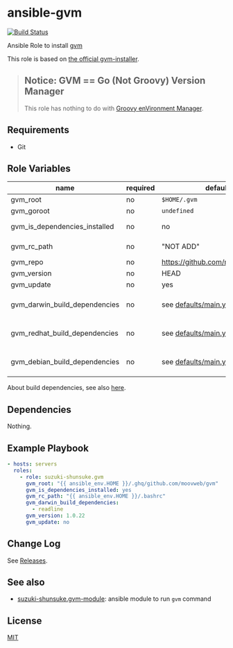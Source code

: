 # ansible-gvm

[![Build Status](https://travis-ci.org/suzuki-shunsuke/ansible-gvm.svg?branch=master)](https://travis-ci.org/suzuki-shunsuke/ansible-gvm)

Ansible Role to install [gvm](https://github.com/moovweb/gvm)

This role is based on [the official gvm-installer](https://github.com/moovweb/gvm/blob/master/binscripts/gvm-installer).

> ## Notice: GVM == Go (Not Groovy) Version Manager
> This role has nothing to do with [Groovy enVironment Manager](http://sdkman.io/).

## Requirements

* Git

## Role Variables

name | required | default | description
--- | --- | --- | ---
gvm_root | no | `$HOME/.gvm` |
gvm_goroot | no | `undefined` |
gvm_is_dependencies_installed | no | no | By default build dependencies are not installed
gvm_rc_path | no | "NOT ADD" | By default configuration is not added
gvm_repo | no | https://github.com/moovweb/gvm |
gvm_version | no | HEAD |
gvm_update | no | yes |
gvm_darwin_build_dependencies | no | see [defaults/main.yml](https://github.com/suzuki-shunsuke/ansible-gvm/blob/master/defaults/main.yml) | If gvm_is_dependencies_installed is "no" this is ignored
gvm_redhat_build_dependencies | no | see [defaults/main.yml](https://github.com/suzuki-shunsuke/ansible-gvm/blob/master/defaults/main.yml) | If gvm_is_dependencies_installed is "no" this is ignored
gvm_debian_build_dependencies | no | see [defaults/main.yml](https://github.com/suzuki-shunsuke/ansible-gvm/blob/master/defaults/main.yml) | If gvm_is_dependencies_installed is "no" this is ignored

About build dependencies, see also [here](https://github.com/moovweb/gvm#mac-os-x-requirements).

## Dependencies

Nothing.

## Example Playbook

```yaml
- hosts: servers
  roles:
    - role: suzuki-shunsuke.gvm
      gvm_root: "{{ ansible_env.HOME }}/.ghq/github.com/moovweb/gvm"
      gvm_is_dependencies_installed: yes
      gvm_rc_path: "{{ ansible_env.HOME }}/.bashrc"
      gvm_darwin_build_dependencies:
        - readline
      gvm_version: 1.0.22
      gvm_update: no
```

## Change Log

See [Releases](https://github.com/suzuki-shunsuke/ansible-gvm/releases).

## See also

* [suzuki-shunsuke.gvm-module](https://github.com/suzuki-shunsuke/ansible-gvm-module): ansible module to run `gvm` command

## License

[MIT](LICENSE)
